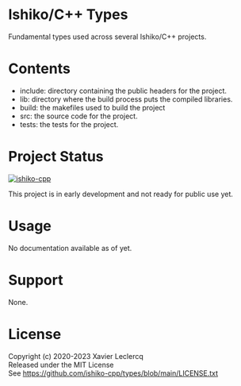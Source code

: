 # Ishiko/C++ Types

Fundamental types used across several Ishiko/C++ projects.

# Contents

- include: directory containing the public headers for the project.
- lib: directory where the build process puts the compiled libraries.
- build: the makefiles used to build the project
- src: the source code for the project.
- tests: the tests for the project.

# Project Status

[![ishiko-cpp](https://circleci.com/gh/ishiko-cpp/types.svg?style=shield)](https://circleci.com/gh/ishiko-cpp/types)

This project is in early development and not ready for public use yet.

# Usage

No documentation available as of yet.

# Support

None.

# License

Copyright (c) 2020-2023 Xavier Leclercq\
Released under the MIT License\
See https://github.com/ishiko-cpp/types/blob/main/LICENSE.txt
